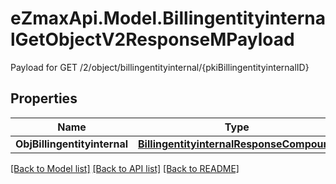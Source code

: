 # eZmaxApi.Model.BillingentityinternalGetObjectV2ResponseMPayload
Payload for GET /2/object/billingentityinternal/{pkiBillingentityinternalID}

## Properties

Name | Type | Description | Notes
------------ | ------------- | ------------- | -------------
**ObjBillingentityinternal** | [**BillingentityinternalResponseCompound**](BillingentityinternalResponseCompound.md) |  | 

[[Back to Model list]](../README.md#documentation-for-models) [[Back to API list]](../README.md#documentation-for-api-endpoints) [[Back to README]](../README.md)

